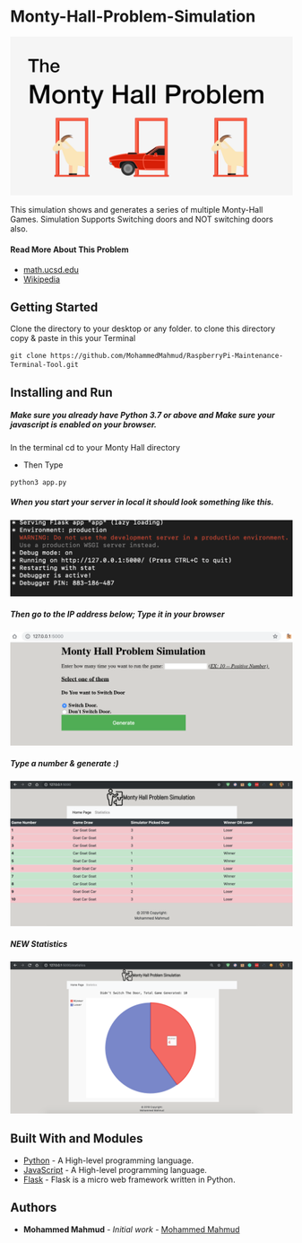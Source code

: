 # Monty-Hall-Problem-Simulation

![Monty Hall Problem](Pic/Readme_Intro.jpg) 

This simulation shows and generates a series of multiple Monty-Hall Games.
Simulation  Supports Switching doors and NOT switching doors also.

#### Read More About This Problem
* [math.ucsd.edu](https://math.ucsd.edu/~crypto/Monty/montybg.html)  
* [Wikipedia](https://en.wikipedia.org/wiki/Monty_Hall_problem) 


## Getting Started
Clone the directory to your desktop or any folder.
to clone this directory copy & paste in this your Terminal
```
git clone https://github.com/MohammedMahmud/RaspberryPi-Maintenance-Terminal-Tool.git
```

## Installing and Run 
##### Make sure you already have Python 3.7 or above and Make sure your javascript is enabled on your browser.
In the terminal cd to your Monty Hall directory
* Then Type 
```
python3 app.py 
```
##### When you start your server in local it should look something like this.
![Monty Hall Problem](Pic/Server_Status.png)
##### Then go to the IP address below; Type it in your browser
![Monty Hall Problem](Pic/Homepage.png)
##### Type a number & generate :) 
![Monty Hall Problem](Pic/Game_Board.png)
##### NEW Statistics
![Monty Hall Problem](Pic/Game_Statistics.png)

## Built With and Modules
* [Python](https://www.python.org) - A High-level programming language.
* [JavaScript](https://www.javascript.com/) - A High-level programming language.
* [Flask](http://flask.pocoo.org/) - Flask is a micro web framework written in Python.


## Authors
* **Mohammed Mahmud** - *Initial work* - [Mohammed Mahmud](https://github.com/MohammedMahmud)

